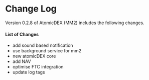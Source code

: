 # Change Log

Version 0.2.8 of AtomicDEX (MM2) includes the following changes.

#### List of Changes

- add sound based notification
- use background service for mm2
- new atomicDEX core
- add NAV
- optimise FTC integration
- update log tags
